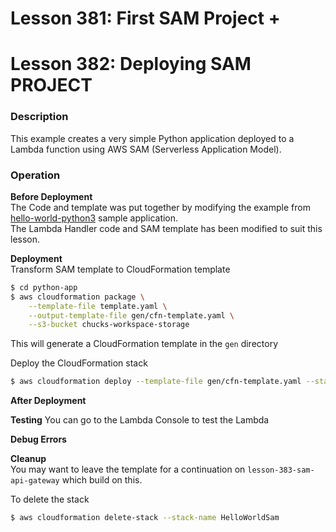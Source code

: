 # Lesson 381: First SAM Project +
# Lesson 382: Deploying SAM PROJECT

### Description

This example creates a very simple Python application deployed to a Lambda function using AWS SAM (Serverless Application Model).

### Operation

**Before Deployment**  
The Code and template was put together by modifying the example from [hello-world-python3](https://github.com/amazon-archives/serverless-app-examples/tree/master/python/hello-world-python3) sample application.  
The Lambda Handler code and SAM template has been modified to suit this lesson.

**Deployment**  
Transform SAM template to CloudFormation template

```bash
$ cd python-app
$ aws cloudformation package \
    --template-file template.yaml \
    --output-template-file gen/cfn-template.yaml \
    --s3-bucket chucks-workspace-storage
```

This will generate a CloudFormation template in the `gen` directory

Deploy the CloudFormation stack

```bash
$ aws cloudformation deploy --template-file gen/cfn-template.yaml --stack-name HelloWorldSam --capabilities CAPABILITY_IAM
```

**After Deployment**

**Testing**
You can go to the Lambda Console to test the Lambda

**Debug Errors**

**Cleanup**  
You may want to leave the template for a continuation on `lesson-383-sam-api-gateway` which build on this.  

To delete the stack

```bash
$ aws cloudformation delete-stack --stack-name HelloWorldSam
```
